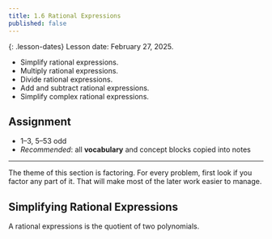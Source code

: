 ```yaml
---
title: 1.6 Rational Expressions
published: false
---
```


{: .lesson-dates}
Lesson date: February 27, 2025.

- Simplify rational expressions.
- Multiply rational expressions.
- Divide rational expressions.
- Add and subtract rational expressions.
- Simplify complex rational expressions.

## Assignment

- 1–3, 5–53 odd
- *Recommended*: all **vocabulary** and concept blocks copied into notes

---

The theme of this section is factoring. For every problem, first look if you factor any part of it. That will make most of the later work easier to manage.

## Simplifying Rational Expressions

A rational expressions is the quotient of two polynomials.
